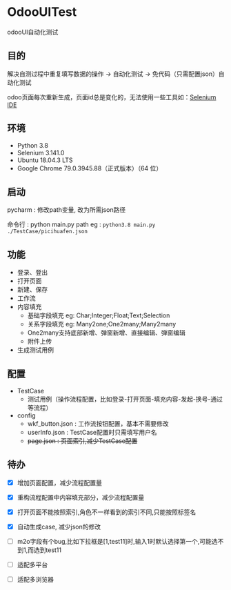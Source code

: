 # OdooUITest
odooUI自动化测试



## 目的

解决自测过程中重复填写数据的操作  →  自动化测试  →  免代码（只需配置json）自动化测试

odoo页面每次重新生成，页面id总是变化的，无法使用一些工具如：[Selenium IDE](https://www.selenium.dev/selenium-ide/)



## 环境

- Python 3.8
- Selenium 3.141.0
- Ubuntu 18.04.3 LTS
- Google Chrome 79.0.3945.88（正式版本）（64 位）



## 启动

pycharm : 修改path变量, 改为所需json路径

命令行 : python main.py path                 eg :  `python3.8 main.py ./TestCase/picihuafen.json`



## 功能

- 登录、登出
- 打开页面
- 新建、保存
- 工作流
- 内容填充
  - 基础字段填充 eg: Char;Integer;Float;Text;Selection
  - 关系字段填充 eg: Many2one;One2many;Many2many
  - One2many支持底部新增、弹窗新增、直接编辑、弹窗编辑
  - 附件上传
- 生成测试用例



## 配置

- TestCase
    - 测试用例（操作流程配置，比如登录-打开页面-填充内容-发起-换号-通过等流程）
- config
    - wkf_button.json : 工作流按钮配置，基本不需要修改
    - userInfo.json : TestCase配置时只需填写用户名
    - ~~page.json : 页面索引,减少TestCase配置~~



## 待办

- [x] 增加页面配置，减少流程配置量
- [x] 重构流程配置中内容填充部分，减少流程配置量
- [x] 打开页面不能按照索引,角色不一样看到的索引不同,只能按照标签名
- [x] 自动生成case, 减少json的修改
- [ ] m2o字段有个bug,比如下拉框是[1,test11]时,输入1时默认选择第一个,可能选不到1,而选到test11
- [ ] 适配多平台
- [ ] 适配多浏览器



